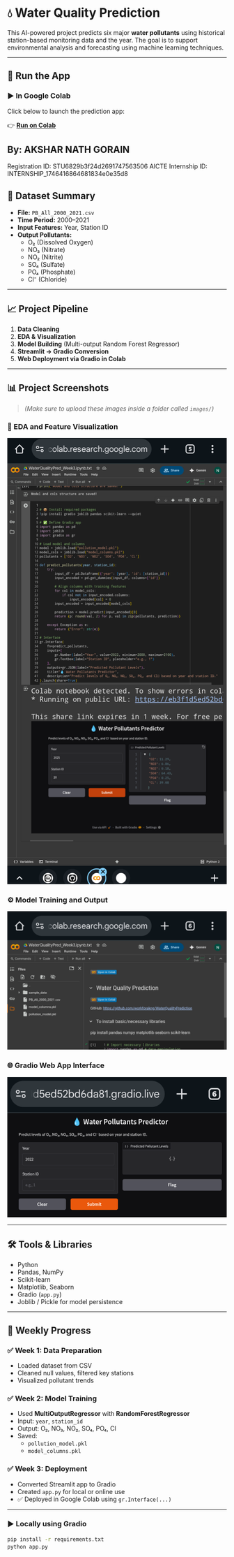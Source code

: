 # 💧 Water Quality Prediction

This AI-powered project predicts six major **water pollutants** using historical station-based monitoring data and the year. The goal is to support environmental analysis and forecasting using machine learning techniques.

---

## 🚀 Run the App

### ▶️ In Google Colab  
Click below to launch the prediction app:

👉 **[Run on Colab](https://colab.research.google.com/github/workforakng/WaterQualityPrediction/blob/main/WaterQualityPred_Week3_.ipynb)**

## By: AKSHAR NATH GORAIN 
Registration ID: 
STU6829b3f24d2691747563506 
AICTE Internship ID: 
INTERNSHIP_1746416864681834e0e35d8

## 📁 Dataset Summary

- **File:** `PB_All_2000_2021.csv`
- **Time Period:** 2000–2021
- **Input Features:** Year, Station ID
- **Output Pollutants:**
  - O₂ (Dissolved Oxygen)
  - NO₃ (Nitrate)
  - NO₂ (Nitrite)
  - SO₄ (Sulfate)
  - PO₄ (Phosphate)
  - Cl⁻ (Chloride)

---

## 📈 Project Pipeline

1. **Data Cleaning**  
2. **EDA & Visualization**  
3. **Model Building** (Multi-output Random Forest Regressor)  
4. **Streamlit → Gradio Conversion**  
5. **Web Deployment via Gradio in Colab**

---

## 📊 Project Screenshots

> _(Make sure to upload these images inside a folder called `images/`)_

### 📌 EDA and Feature Visualization
![EDA](images/image1.png)

### ⚙️ Model Training and Output
![Model](images/image2.png)

### 🌐 Gradio Web App Interface
![App UI](images/image3.png)

---

## 🛠 Tools & Libraries

- Python
- Pandas, NumPy
- Scikit-learn
- Matplotlib, Seaborn
- Gradio (`app.py`)
- Joblib / Pickle for model persistence

---

## 📅 Weekly Progress

### ✅ Week 1: Data Preparation
- Loaded dataset from CSV
- Cleaned null values, filtered key stations
- Visualized pollutant trends

### ✅ Week 2: Model Training
- Used **MultiOutputRegressor** with **RandomForestRegressor**
- Input: `year`, `station_id`
- Output: O₂, NO₃, NO₂, SO₄, PO₄, Cl
- Saved:
  - `pollution_model.pkl`
  - `model_columns.pkl`

### ✅ Week 3: Deployment
- Converted Streamlit app to Gradio
- Created `app.py` for local or online use
- ✅ Deployed in Google Colab using `gr.Interface(...)`

---

### ▶️ Locally using Gradio

```bash
pip install -r requirements.txt
python app.py
